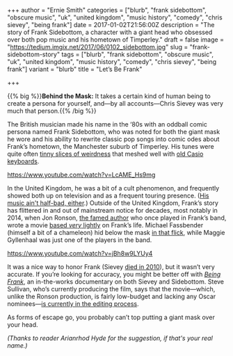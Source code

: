 +++
author = "Ernie Smith"
categories = ["blurb", "frank sidebottom", "obscure music", "uk", "united kingdom", "music history", "comedy", "chris sievey", "being frank"]
date = 2017-01-02T21:56:00Z
description = "The story of Frank Sidebottom, a character with a giant head who obsessed over both pop music and his hometown of Timperley."
draft = false
image = "https://tedium.imgix.net/2017/06/0102_sidebottom.jpg"
slug = "frank-sidebottom-story"
tags = ["blurb", "frank sidebottom", "obscure music", "uk", "united kingdom", "music history", "comedy", "chris sievey", "being frank"]
variant = "blurb"
title = "Let’s Be Frank"

+++

{{% big %}}**Behind the Mask:** It takes a certain kind of human being to create a persona for yourself, and—by all accounts—Chris Sievey was very much that person.{{% /big %}}

The British musician made his name in the ‘80s with an oddball comic persona named Frank Sidebottom, who was noted for both the giant mask he wore and his ability to rewrite classic pop songs into comic odes about Frank’s hometown, the Manchester suburb of Timperley. His tunes were quite often [tinny slices of weirdness](https://www.youtube.com/watch?v=HM8qQ2LUeq8) that meshed well with [old Casio keyboards](http://tedium.co/2016/11/17/casio-keyboards-casiotone-cultural-impact/).

https://www.youtube.com/watch?v=LcAME_Hs9mg

In the United Kingdom, he was a bit of a cult phenomenon, and frequently showed both up on television and as a frequent touring presence. ([His music ain't half-bad, either](http://amzn.to/2hx8rQ3).) Outside of the United Kingdom, Frank’s story has flittered in and out of mainstream notice for decades, most notably in 2014, when Jon Ronson, [the famed author](http://amzn.to/2ifWHFP) who once played in Frank’s band, wrote a movie [based *very* lightly](https://www.theguardian.com/culture/2014/jan/12/frank-sidebottom-movie-michael-fassbender-chris-sievey) on Frank’s life. Michael Fassbender (himself a bit of a chameleon) hid below the mask [in that flick](https://www.youtube.com/watch?v=9dcLw6CPzIs), while Maggie Gyllenhaal was just one of the players in the band.

https://www.youtube.com/watch?v=jBh8w9LYUy4

It was a nice way to honor Frank (Sievey [died in 2010](http://www.avclub.com/article/rip-cult-comic-chris-sievey-aka-frank-sidebottom-42350)), but it wasn’t very accurate. If you’re looking for accuracy, you might be better off with [*Being Frank*](http://www.beingfrankmovie.com/), an in-the-works documentary on both Sievey and Sidebottom. Steve Sullivan, who’s currently producing the film, says that the movie—which, unlike the Ronson production, is fairly low-budget and lacking any Oscar nominees—[is currently in the editing process](http://us6.campaign-archive2.com/?u=225e11d43d10c1699a79bef9b&id=6968b33736).

As forms of escape go, you probably can’t top putting a giant mask over your head.

*(Thanks to reader Arianrhod Hyde for the suggestion, if that's your real name.)*
